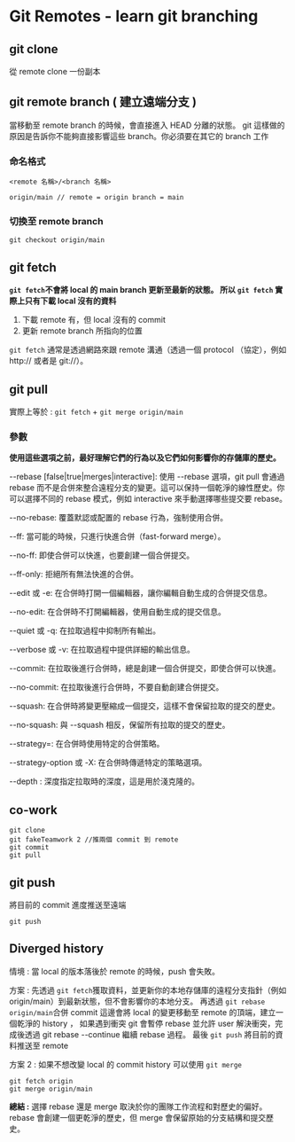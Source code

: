 # Git Remotes - learn git branching

## git clone

從 remote clone 一份副本

## git remote branch ( 建立遠端分支 )

當移動至 remote branch 的時候，會直接進入 HEAD 分離的狀態。
git 這樣做的原因是告訴你不能夠直接影響這些 branch。你必須要在其它的 branch 工作

### 命名格式

```
<remote 名稱>/<branch 名稱>
```

```
origin/main // remote = origin branch = main
```

### 切換至 remote branch

```
git checkout origin/main
```

## git fetch

**`git fetch`不會將 local 的 main branch 更新至最新的狀態。
所以 `git fetch` 實際上只有下載 local 沒有的資料**

1. 下載 remote 有，但 local 沒有的 commit
2. 更新 remote branch 所指向的位置

`git fetch` 通常是透過網路來跟 remote 溝通（透過一個 protocol （協定），例如 http:// 或者是 git://）。

## git pull

實際上等於 :
`git fetch` + `git merge origin/main`

### 參數

**使用這些選項之前，最好理解它們的行為以及它們如何影響你的存儲庫的歷史。**

--rebase [false|true|merges|interactive]: 使用 --rebase 選項，git pull 會通過 rebase 而不是合併來整合遠程分支的變更。這可以保持一個乾淨的線性歷史。你可以選擇不同的 rebase 模式，例如 interactive 來手動選擇哪些提交要 rebase。

--no-rebase: 覆蓋默認或配置的 rebase 行為，強制使用合併。

--ff: 當可能的時候，只進行快進合併（fast-forward merge）。

--no-ff: 即使合併可以快進，也要創建一個合併提交。

--ff-only: 拒絕所有無法快進的合併。

--edit 或 -e: 在合併時打開一個編輯器，讓你編輯自動生成的合併提交信息。

--no-edit: 在合併時不打開編輯器，使用自動生成的提交信息。

--quiet 或 -q: 在拉取過程中抑制所有輸出。

--verbose 或 -v: 在拉取過程中提供詳細的輸出信息。

--commit: 在拉取後進行合併時，總是創建一個合併提交，即使合併可以快進。

--no-commit: 在拉取後進行合併時，不要自動創建合併提交。

--squash: 在合併時將變更壓縮成一個提交，這樣不會保留拉取的提交的歷史。

--no-squash: 與 --squash 相反，保留所有拉取的提交的歷史。

--strategy=<strategy>: 在合併時使用特定的合併策略。

--strategy-option 或 -X: 在合併時傳遞特定的策略選項。

--depth <depth>: 深度指定拉取時的深度，這是用於淺克隆的。

## co-work

```
git clone
git fakeTeamwork 2 //推兩個 commit 到 remote
git commit
git pull
```

## git push

將目前的 commit 進度推送至遠端

```
git push
```

## Diverged history

情境 :
當 local 的版本落後於 remote 的時候，push 會失敗。

方案 :
先透過
`git fetch`獲取資料，並更新你的本地存儲庫的遠程分支指針（例如 origin/main）到最新狀態，但不會影響你的本地分支。
再透過
`git rebase origin/main`合併 commit
這邊會將 local 的變更移動至 remote 的頂端，建立一個乾淨的 history ， 如果遇到衝突 git 會暫停 rebase 並允許 user 解決衝突，完成後透過 git rebase --continue 繼續 rebase 過程。
最後
`git push` 將目前的資料推送至 remote

方案 2 :
如果不想改變 local 的 commit history 可以使用 `git merge`

```
git fetch origin
git merge origin/main
```

**總結 :**
選擇 rebase 還是 merge 取決於你的團隊工作流程和對歷史的偏好。rebase 會創建一個更乾淨的歷史，但 merge 會保留原始的分支結構和提交歷史。
